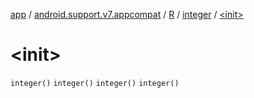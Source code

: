 [app](../../../index.md) / [android.support.v7.appcompat](../../index.md) / [R](../index.md) / [integer](index.md) / [&lt;init&gt;](.)

# &lt;init&gt;

`integer()`
`integer()`
`integer()`
`integer()`